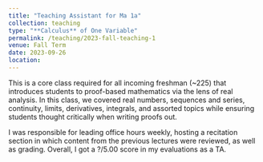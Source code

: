 ```yaml
---
title: "Teaching Assistant for Ma 1a"
collection: teaching
type: "**Calculus** of One Variable"
permalink: /teaching/2023-fall-teaching-1 
venue: Fall Term
date: 2023-09-26
location: 
---
```


This is a core class required for all incoming freshman (~225) that introduces students to proof-based mathematics via the lens of real analysis. In this class, we covered real numbers, sequences and series, continuity, limits, derivatives, integrals, and assorted topics while ensuring students thought critically when writing proofs out.

I was responsible for leading office hours weekly, hosting a recitation section in which content from the previous lectures were reviewed, as well as grading. Overall, I got a ?/5.00 score in my evaluations as a TA. 
